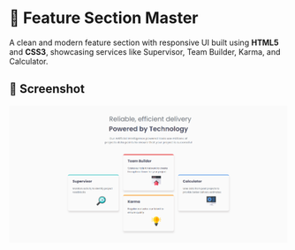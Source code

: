 # 🚀 Feature Section Master

A clean and modern feature section with responsive UI built using **HTML5** and **CSS3**, showcasing services like Supervisor, Team Builder, Karma, and Calculator.

## 📸 Screenshot

![Feature Section UI](./assets/screenshot.png)
